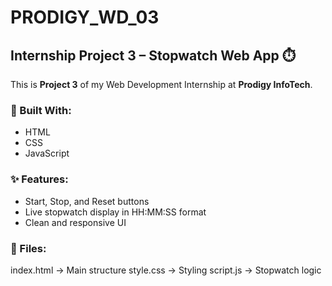 # PRODIGY_WD_03

## Internship Project 3 – Stopwatch Web App ⏱️

This is **Project 3** of my Web Development Internship at **Prodigy InfoTech**.

### 🔧 Built With:
- HTML
- CSS
- JavaScript

### ✨ Features:
- Start, Stop, and Reset buttons
- Live stopwatch display in HH:MM:SS format
- Clean and responsive UI

### 📁 Files:
index.html → Main structure
style.css → Styling
script.js → Stopwatch logic
